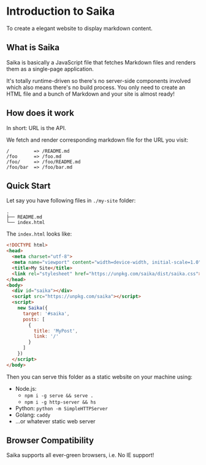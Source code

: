 # Introduction to Saika

To create a elegant website to display markdown content.

## What is Saika

Saika is basically a JavaScript file that fetches Markdown files and renders them as a single-page application.

It's totally runtime-driven so there's no server-side components involved which also means there's no build process. You only need to create an HTML file and a bunch of Markdown and your site is almost ready!

## How does it work

In short: URL is the API.

We fetch and render corresponding markdown file for the URL you visit:

```
/         => /README.md
/foo      => /foo.md
/foo/     => /foo/README.md
/foo/bar  => /foo/bar.md
```

## Quick Start

Let say you have following files in `./my-site` folder:

```
.
├── README.md
└── index.html
```

The `index.html` looks like:

```html {highlight: [6, '9-21']}
<!DOCTYPE html>
<head>
  <meta charset="utf-8">
  <meta name="viewport" content="width=device-width, initial-scale=1.0">
  <title>My Site</title>
  <link rel="stylesheet" href="https://unpkg.com/saika/dist/saika.css">
</head>
<body>
  <div id="saika"></div>
  <script src="https://unpkg.com/saika"></script>
  <script>
    new Saika({
      target: '#saika',
      posts: [
        {
          title: 'MyPost',
          link: '/'
        }
      ]
    })
  </script>
</body>
```

Then you can serve this folder as a static website on your machine using:

- Node.js:
  - `npm i -g serve && serve .`
  - `npm i -g http-server && hs`
- Python: `python -m SimpleHTTPServer`
- Golang: `caddy`
- ...or whatever static web server

## Browser Compatibility

Saika supports all ever-green browsers, i.e. No IE support!

